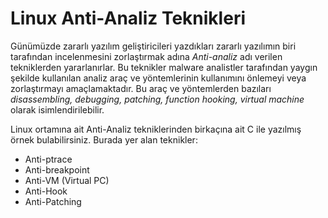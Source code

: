# Linux Anti-Analiz Teknikleri
Günümüzde zararlı yazılım geliştiricileri yazdıkları zararlı yazılımın biri tarafından incelenmesini zorlaştırmak adına *Anti-analiz* adı verilen tekniklerden yararlanırlar. Bu teknikler malware analistler tarafından yaygın şekilde kullanılan analiz araç ve yöntemlerinin kullanımını önlemeyi veya zorlaştırmayı amaçlamaktadır. Bu araç ve yöntemlerden bazıları *disassembling, debugging, patching, function hooking, virtual machine* olarak isimlendirilebilir.

Linux ortamına ait Anti-Analiz tekniklerinden birkaçına ait C ile yazılmış örnek bulabilirsiniz. Burada yer alan teknikler:
* Anti-ptrace
* Anti-breakpoint
* Anti-VM (Virtual PC)
* Anti-Hook
* Anti-Patching
